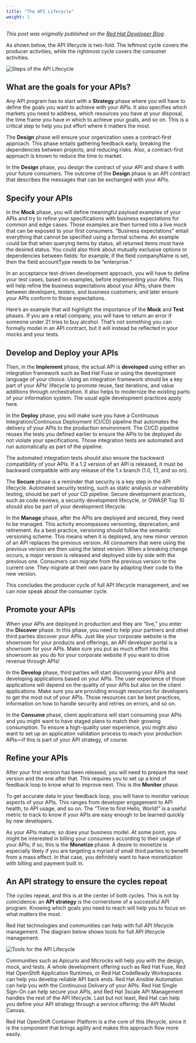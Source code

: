 ```yaml
---
title: "The API Lifecycle"
weight: 1
---
```


*This post was originally published on the [Red Hat Developer Blog](https://developers.redhat.com/blog/2019/02/25/full-api-lifecycle-management-a-primer/)*.

As shown below, the API lifecycle is two-fold. The leftmost cycle covers the producer activities, while the rightmost cycle covers the consumer activities.

![Steps of the API Lifecycle](steps.png)

## What are the goals for your APIs?

Any API program has to start with a **Strategy** phase where you will have to define the goals you want to achieve with your APIs. It also specifies which markets you need to address, which resources you have at your disposal, the time frame you have in which to achieve your goals, and so on. This is a critical step to help you put effort where it matters the most.

The **Design** phase will ensure your organization uses a contract-first approach. This phase entails gathering feedback early, breaking the dependencies between projects, and reducing risks. Also, a contract-first approach is known to reduce the time to market.

In the **Design** phase, you design the contract of your API and share it with your future consumers. The outcome of the **Design** phase is an API contract that describes the messages that can be exchanged with your APIs.

## Specify your APIs

In the **Mock** phase, you will define meaningful payload examples of your APIs and try to refine your specifications with business expectations for common and edge cases. Those examples are then turned into a live mock that can be exposed to your first consumers. “Business expectations” entail everything that cannot be specified using a formal schema. An example could be that when querying items by status, all returned items must have the desired status. You could also think about mutually exclusive options or dependencies between fields: for example, if the field companyName is set, then the field accountType needs to be “enterprise.”

In an acceptance test-driven development approach, you will have to define your test cases, based on examples, before implementing your APIs. This will help refine the business expectations about your APIs; share them between developers, testers, and business customers; and later ensure your APIs conform to those expectations.

Here’s an example that will highlight the importance of the **Mock** and **Test** phases. If you are a retail company, you will have to return an error if someone under 21 tries to buy alcohol. That’s not something you can formally model in an API contract, but it will instead be reflected in your mocks and your tests.

## Develop and Deploy your APIs

Then, in the **Implement** phase, the actual API is **developed** using either an integration framework such as Red Hat Fuse or using the development language of your choice. Using an integration framework should be a key part of your APIs’ lifecycle to promote reuse, fast iterations, and value additions through orchestration. It also helps to modernize the existing parts of your information system. The usual agile development practices apply here.

In the **Deploy** phase, you will make sure you have a Continuous Integration/Continuous Deployment (CI/CD) pipeline that automates the delivery of your APIs to the production environment. The CI/CD pipeline reuses the tests you defined earlier to ensure the APIs to be deployed do not violate your specifications. Those integration tests are automated and run automatically as part of the pipeline.

The automated integration tests should also ensure the backward compatibility of your APIs. If a 1.2 version of an API is released, it must be backward compatible with any release of the 1.x branch (1.0, 1.1, and so on).

The **Secure** phase is a reminder that security is a key step in the API lifecycle. Automated security testing, such as static analysis or vulnerability testing, should be part of your CD pipeline. Secure development practices, such as code reviews, a security development lifecycle, or OWASP Top 10 should also be part of your development lifecycle.

In the **Manage** phase, after the APIs are deployed and secured, they need to be managed. This activity encompasses versioning, deprecation, and retirement. As a best practice, versioning should follow the semantic versioning scheme. This means when it is deployed, any new minor version of an API replaces the previous version. All consumers that were using the previous version are then using the latest version. When a breaking change occurs, a major version is released and deployed side by side with the previous one. Consumers can migrate from the previous version to the current one. They migrate at their own pace by adapting their code to the new version.

This concludes the producer cycle of full API lifecycle management, and we can now speak about the consumer cycle.

## Promote your APIs

When your APIs are deployed in production and they are “live,” you enter the **Discover** phase. In this phase, you need to help your partners and other third parties discover your APIs. Just like your corporate website is the showroom for your products and offerings, an API developer portal is a showroom for your APIs. Make sure you put as much effort into this showroom as you do for your corporate website if you want to drive revenue through APIs!

In the **Develop** phase, third parties will start discovering your APIs and developing applications based on your APIs. The user experience of those applications will depend on the quality of your APIs but also on the client applications. Make sure you are providing enough resources for developers to get the most out of your APIs. Those resources can be best practices, information on how to handle security and retries on errors, and so on.

In the **Consume** phase, client applications will start consuming your APIs and you might want to have staged plans to match their growing consumption. To ensure a high-quality user experience, you might also want to set up an application validation process to reach your production APIs—if this is part of your API strategy, of course.

## Refine your APIs

After your first version has been released, you will need to prepare the next version and the one after that. This requires you to set up a kind of feedback loop to know what to improve next. This is the **Monitor** phase.

To get accurate data in your feedback loop, you will have to monitor various aspects of your APIs. This ranges from developer engagement to API health, to API usage, and so on. The “Time to first Hello, World!” is a useful metric to track to know if your APIs are easy enough to be learned quickly by new developers.

As your APIs mature, so does your business model. At some point, you might be interested in billing your consumers according to their usage of your APIs; if so, this is the **Monetize** phase. A desire to monetize is especially likely if you are targeting a myriad of small third parties to benefit from a mass effect. In that case, you definitely want to have monetization with billing and payment built in.

## An API strategy to ensure the cycles repeat

The cycles repeat, and this is at the center of both cycles. This is not by coincidence: an **API strategy** is the cornerstone of a successful API program. Knowing which goals you need to reach will help you to focus on what matters the most.

Red Hat technologies and communities can help with full API lifecycle management. The diagram below shows tools for full API lifecycle management:

![Tools for the API Lifecycle](tools.png)

Communities such as Apicurio and Microcks will help you with the design, mock, and tests. A whole development offering such as Red Hat Fuse, Red Hat OpenShift Application Runtimes, or Red Hat CodeReady Workspaces can help you develop reliable API back ends. Red Hat Ansible Automation can help you with the Continuous Delivery of your APIs. Red Hat Single Sign-On can help secure your APIs, and Red Hat 3scale API Management handles the rest of the API lifecycle. Last but not least, Red Hat can help you define your API strategy through a service offering: the API Model Canvas.

Red Hat OpenShift Container Platform is a the core of this lifecycle, since it is the component that brings agility and makes this approach flow more easily.

